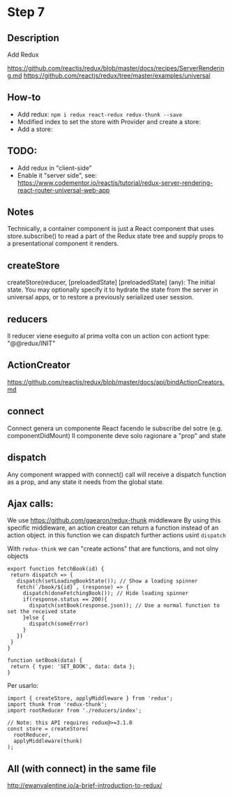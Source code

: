 # Step 7

## Description
Add Redux

https://github.com/reactjs/redux/blob/master/docs/recipes/ServerRendering.md
https://github.com/reactjs/redux/tree/master/examples/universal

## How-to
- Add redux: `npm i redux react-redux redux-thunk --save`
- Modified index to set the store with Provider and create a store:
- Add a store:

## TODO:
- Add redux in "client-side"
- Enable it "server side", see: https://www.codementor.io/reactjs/tutorial/redux-server-rendering-react-router-universal-web-app


## Notes

Technically, a container component is just a React component that uses store.subscribe()
to read a part of the Redux state tree and supply props to a presentational
component it renders.

## createStore
createStore(reducer, [preloadedState]
[preloadedState] (any): The initial state. You may optionally specify it to hydrate
the state from the server in universal apps, or to restore
a previously serialized user session.

## reducers
Il reducer viene eseguito al prima volta con un action con actiont type: "@@redux/INIT"

## ActionCreator
https://github.com/reactjs/redux/blob/master/docs/api/bindActionCreators.md

## connect
Connect genera un componente React facendo le subscribe del sotre (e.g. componentDidMount)
Il componente deve solo ragionare a "prop" and state

## dispatch
Any component wrapped with connect() call will receive a dispatch function as a prop,
and any state it needs from the global state.

## Ajax calls:

We use https://github.com/gaearon/redux-thunk middleware
By using this specific middleware, an action creator can return a function instead of an action object.
in this function we can dispatch further actions usint `dispatch`

With `redux-think` we can "create actions" that are functions, and not olny objects
```
export function fetchBook(id) {
 return dispatch => {
   dispatch(setLoadingBookState()); // Show a loading spinner
   fetch(`/book/${id}`, (response) => {
     dispatch(doneFetchingBook()); // Hide loading spinner
     if(response.status == 200){
       dispatch(setBook(response.json)); // Use a normal function to set the received state
     }else {
       dispatch(someError)
     }
   })
 }
}

function setBook(data) {
 return { type: 'SET_BOOK', data: data };
}
```

Per usarlo:
```
import { createStore, applyMiddleware } from 'redux';
import thunk from 'redux-thunk';
import rootReducer from './reducers/index';

// Note: this API requires redux@>=3.1.0
const store = createStore(
  rootReducer,
  applyMiddleware(thunk)
);
```

## All (with connect) in the same file

http://ewanvalentine.io/a-brief-introduction-to-redux/
